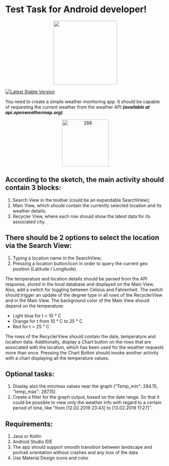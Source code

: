 # Test Task for Android developer!

<p align="center">
    <a><img src="https://user-images.githubusercontent.com/91154478/195012762-f93072a1-b268-4083-8f2a-382bccc6a2d4.png" width="200"/></a>
</p>

[![Latest Stable Version](https://img.shields.io/badge/version-1.0.0-green)](https://img.shields.io/badge/version-1.0.0-green)

You need to create a simple weather monitoring app. It should be capable of requesting the
current weather from the weather API ***(available at api.openweathermap.org)***.

<p align="center">
    <a><img src="https://user-images.githubusercontent.com/91154478/195013321-67b4f43a-7de3-4b24-a44f-b29075a8b5c2.png" width="147" alt="288" /></a>
</p>

## According to the sketch, the main activity should contain 3 blocks:
1. Search View in the toolbar (could be an
expandable SearchView);
2. Main View, which should contain the currently
selected location and its weather details;
3. Recycler View, where each row should show
the latest data for its associated city.
## There should be 2 options to select the location via the Search View:
1. Typing a location name in the SearchView;
2. Pressing a location button/icon in order to query the current geo position (Latitude / Longitude).

The temperature and location details should be parsed from the API response, stored in the local database
and displayed on the Main View.
Also, add a switch for toggling between Celsius and Fahrenheit.
The switch should trigger an update of the degree type in all rows of the RecyclerView and in the Main View.
The background color of the Main View should depend on the temperature:
* Light blue for t < 10 ° C
* Orange for t from 10 ° C to 25 ° C
* Red for t > 25 ° C

The rows of the RecyclerView should contain the date, temperature and location data.
Additionally, display a Chart button on the rows that are associated with the location,
which has been used for the weather requests more than once.
Pressing the Chart Button should invoke another activity with a chart displaying all the temperature values.
## Optional tasks:
1) Display also the min/max values near the graph (“Temp_min": 284.15, "temp_max": 287.15)
2) Create a filter for the graph output, based on the date range.
So that it could be possible to view only the weather info with regard to a certain period of time,
like "from [12.02.2019 23:43] to [13.02.2019 11:27]".

## Requirements:
1) Java or Kotlin
2) Android Studio IDE
3) The app should support smooth transition between landscape and portrait orientation
without crashes and any loss of the data
4) Use Material Design icons and color
